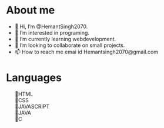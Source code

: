 <h1>About me </h1>
<ul type="disc">
<li>👋 Hi, I’m @HemantSingh2070.</li>
<li>👀 I’m interested in programing.</li> 
<li>🌱 I’m currently learning webdevelopment.</li> 
<li>💞️ I’m looking to collaborate on small projects.</li> 
<li>📫 How to reach me emai id Hemantsingh2070@gmail.com</li>
</div>
</ul>
<h1>Languages</h1>
<ul type="none">
  <li>&#x1F4D8;HTML</li>
  <li>&#x1F4D7;CSS</li>
  <li>&#x1F4D9;JAVASCRIPT</li>
  <li>&#x1F4D9;JAVA</li>
  <li>&#x1F4D8;C</li>
</ul>

<!---
HemantSingh2070/HemantSingh2070 is a ✨ special ✨ repository because its `README.md` (this file) appears on your GitHub profile.
You can click the Preview link to take a look at your changes.
--->
